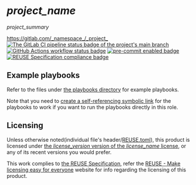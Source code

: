 # _project_name_

_project_summary_

<https://gitlab.com/_namespace_/_project_>  
[![The GitLab CI pipeline status badge of the project's `main` branch](https://gitlab.com/_namespace_/_project_/badges/main/pipeline.svg?ignore_skipped=true "Click here to check out the comprehensive status of the GitLab CI pipelines")](https://gitlab.com/_namespace_/_project_/-/pipelines) [![GitHub Actions workflow status badge](https://github.com/_namespace_/_project_/actions/workflows/check-potential-problems.yml/badge.svg "GitHub Actions workflow status")](https://github.com/_namespace_/_project_/actions/workflows/check-potential-problems.yml) [![pre-commit enabled badge](https://img.shields.io/badge/pre--commit-enabled-brightgreen?logo=pre-commit&logoColor=white "This project uses pre-commit to check potential problems")](https://pre-commit.com/) [![REUSE Specification compliance badge](https://api.reuse.software/badge/gitlab.com/_namespace_/_project_ "This project complies to the REUSE specification to decrease software licensing costs")](https://api.reuse.software/info/gitlab.com/_namespace_/_project_)

<!--
## Requirements

The following prerequisites must be met in order for the role to properly function:

TBD

## Dependencies

The following Ansible resources needs to be installed in order for the role to properly function:

TBD

You can install them by running the following command in the role directory in a text terminal:

```bash
ansible-galaxy install -r requirements.yml
```

## Role Variables

You can customize the role's behaviors by setting the following role variables:

### _role name_

#### Data type

#### Default value

#### Example value
-->

## Example playbooks

Refer to the files under [the playbooks directory](playbooks/) for example playbooks.

Note that you need to [create a self-referencing symbolic link](playbooks/roles/#creating-the-namespace-name-pseudo-role) for the playbooks to work if you want to run the playbooks directly in this role.


<!--
## References

To be addressed.
-->

## Licensing

Unless otherwise noted(individual file's header/[REUSE.toml](REUSE.toml)), this product is licensed under [the _license_version_ version of the _license_name_ license](_license_url_), or any of its recent versions you would prefer.

This work complies to [the REUSE Specification](https://reuse.software/spec/), refer the [REUSE - Make licensing easy for everyone](https://reuse.software/) website for info regarding the licensing of this product.
